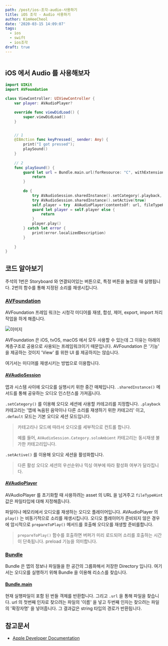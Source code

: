 ```yaml
---
path: /post/ios-조각-audio-사용하기
title: iOS 조각 - Audio 사용하기
author: KimHeeCheol
date: '2020-03-15 14:09:07'
tags:
  - ios
  - swift
  - ios조각
draft: true
---
```


```toc
```

## iOS 에서 Audio 를 사용해보자

```swift
import UIKit
import AVFoundation

class ViewController: UIViewController {
    var player: AVAudioPlayer?

    override func viewDidLoad() {
        super.viewDidLoad()
    }


    // 1
    @IBAction func keyPressed(_ sender: Any) {
        print("I got pressed");
        playSound()
    }
    
    // 2
    func playSound() {
        guard let url = Bundle.main.url(forResource: "C", withExtension: "wav") else {
            return
        }
        
        do {
            try AVAudioSession.sharedInstance().setCategory(.playback, mode: .default)
            try AVAudioSession.sharedInstance().setActive(true)
            self.player = try  AVAudioPlayer(contentsOf: url, fileTypeHint: AVFileType.wav.rawValue)
            guard let player = self.player else {
                return
            }
            player.play()
        } catch let error {
            print(error.localizedDescription)
        }
        
    }
}

```

## 코드 알아보기

주석의 1번은 Storyboard 와 연결되어있는 버튼으로, 특정 버튼을 눌렀을 때 실행됩니다. 2번의 함수를 통해 지정된 소리를 재생시킵니다.

### [AVFoundation](https://developer.apple.com/documentation/avfoundation)

AVFoundation 프레임 워크는 시청각 미디어를 재생, 합성, 제어, export, import 처리작업을 하게 해줍니다.

![이미지](https://developer.apple.com/library/archive/documentation/AudioVideo/Conceptual/MediaPlaybackGuide/Contents/Resources/en.lproj/Art/media_playback_framework_2x.png)

AVFoundation 은 iOS, tvOS, macOS 에서 모두 사용할 수 있는데 그 이유는 아래의 계층구조로 공용으로 사용되는 프레임워크이기 때문입니다. AVFoundation 은 '기능' 을 제공하는 것이지 'View' 를 위한 UI 를 제공하지는 않습니다.  

여기서는 미디어를 재생시키는 방법으로 이용합니다.

#### [AVAudioSession](https://developer.apple.com/documentation/avfoundation/avaudiosession)

앱과 시스템 사이에 오디오를 실행시키 위한 중간 매체입니다. `.sharedInstance()` 메서드를 통해 공유하는 오디오 인스턴스를 가져옵니다. 

`.setCategory()` 를 이용해 오디오 세션에 사용할 카테고리를 지정합니다. `.playback` 카테고리는 '앱에 녹음된 음악이나 다른 소리를 재생하기 위한 카테고리' 이고, `.default` 모드는 기본 오디오 세션 모드입니다. 

> 카테고리나 모드에 따라서 오디오를 세부적으로 컨트롤 합니다.
>
> 예를 들어, `AVAudioSession.Category.soloAmbient` 카테고리는 동시재생 불가한 카테고리입니다.

`.setActive()` 를 이용해 오디오 세션을 활성화합니다.

> 다른 활성 오디오 세션의 우선순위나 믹싱 여부에 따라 활성화 여부가 달라집니다.  


#### [AVAudioPlayer](https://developer.apple.com/documentation/avfoundation/avaudioplayer)

AVAudioPlayer 를 초기화할 때 사용하려는 asset 의 URL 을 넘겨주고 `fileTypeHint` 값은 파일타입에 대해 지정해줍니다. 

파일이나 메모리에서 오디오를 재생하는 오디오 플레이어입니다. AVAudioPlayer 의 `play()` 는 비동기적으로 소리를 재생시킵니다. 오디오 플레이어가 준비되지 않은 경우에 암시적으로 `prepareToPlay()` 메서드를 호출해 오디오를 재생할 준비를합니다. 

> `prepareToPlay()` 함수를 호출하면 버퍼가 미리 로드되어 소리를 호출하는 시간이 단축됩니다. preload 기능을 의미합니다.

 

### [Bundle](https://developer.apple.com/documentation/foundation/bundle)

Bundle 은 앱의 정보나 파일들을 한 공간의 그룹화해서 저장한 Directory 입니다. 여기서는 오디오를 실행하기 위해 Bundle 을 이용해 리소스를 찾습니다.

#### [Bundle.main](https://developer.apple.com/documentation/foundation/bundle/1410786-main)

현재 실행파일이 포함 된 번들 객체를 반환합니다. 그리고 `.url` 을 통해 파일을 찾습니다. url 의 첫번째 인자로 찾으려는 파일의 '이름' 을 넣고 두번째 인자는 찾으려는 파일의 '확장자명' 을 넣어줍니다. 그 결과값은 string 타입의 경로가 반환됩니다. 


## 참고문서

* [Apple Developer Documentation](https://developer.apple.com/documentation/)
